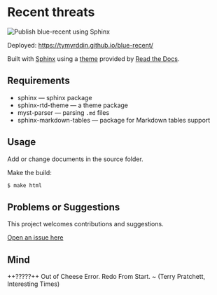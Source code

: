 # Recent threats

![Publish blue-recent using Sphinx](https://github.com/tymyrddin/blue-recent/workflows/Publish%20blue-recent%20using%20Sphinx/badge.svg?branch=main)
 
Deployed: https://tymyrddin.github.io/blue-recent/

Built with [Sphinx](https://www.sphinx-doc.org) using a [theme](https://github.com/readthedocs/sphinx_rtd_theme) provided
by [Read the Docs](https://readthedocs.org/).

## Requirements

* sphinx — sphinx package
* sphinx-rtd-theme — a theme package
* myst-parser — parsing `.md` files
* sphinx-markdown-tables — package for Markdown tables support

## Usage

Add or change documents in the source folder.

Make the build:
```bash
$ make html
```

## Problems or Suggestions

This project welcomes contributions and suggestions. 

[Open an issue here](https://github.com/tymyrddin/blue-recent/issues)

## Mind

++?????++ Out of Cheese Error. Redo From Start. ~ (Terry Pratchett, Interesting Times)
